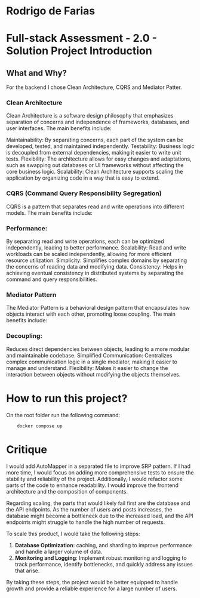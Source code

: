 # Rodrigo de Farias

# Full-stack Assessment - 2.0 - Solution Project Introduction

## What and Why?
For the backend I chose Clean Architecture, CQRS and Mediator Patter.
    

### Clean Architecture
Clean Architecture is a software design philosophy that emphasizes separation of concerns and independence of frameworks, databases, and user interfaces. The main benefits include:

Maintainability: By separating concerns, each part of the system can be developed, tested, and maintained independently.
Testability: Business logic is decoupled from external dependencies, making it easier to write unit tests.
Flexibility: The architecture allows for easy changes and adaptations, such as swapping out databases or UI frameworks without affecting the core business logic.
Scalability: Clean Architecture supports scaling the application by organizing code in a way that is easy to extend.

### CQRS (Command Query Responsibility Segregation)
CQRS is a pattern that separates read and write operations into different models. The main benefits include:

### Performance: 
By separating read and write operations, each can be optimized independently, leading to better performance.
Scalability: Read and write workloads can be scaled independently, allowing for more efficient resource utilization.
Simplicity: Simplifies complex domains by separating the concerns of reading data and modifying data.
Consistency: Helps in achieving eventual consistency in distributed systems by separating the command and query responsibilities.

### Mediator Pattern
The Mediator Pattern is a behavioral design pattern that encapsulates how objects interact with each other, promoting loose coupling. The main benefits include:

### Decoupling: 
Reduces direct dependencies between objects, leading to a more modular and maintainable codebase.
Simplified Communication: Centralizes complex communication logic in a single mediator, making it easier to manage and understand.
Flexibility: Makes it easier to change the interaction between objects without modifying the objects themselves.



# How to run this project?

On the root folder run the following command:
```
    docker compose up
```

# Critique

I would add AutoMapper in a separated file to improve SRP pattern.
If I had more time, I would focus on adding more comprehensive tests to ensure the stability and reliability of the project. Additionally, I would refactor some parts of the code to enhance readability.
I would improve the frontend architecture and the composition of components.

Regarding scaling, the parts that would likely fail first are the database and the API endpoints. As the number of users and posts increases, the database might become a bottleneck due to the increased load, and the API endpoints might struggle to handle the high number of requests.

To scale this product, I would take the following steps:

1. **Database Optimization**: caching, and sharding to improve performance and handle a larger volume of data.
2. **Monitoring and Logging**: Implement robust monitoring and logging to track performance, identify bottlenecks, and quickly address any issues that arise.

By taking these steps, the project would be better equipped to handle growth and provide a reliable experience for a large number of users.


